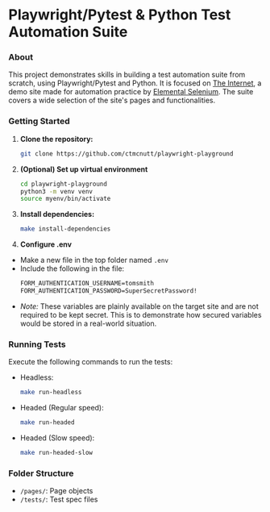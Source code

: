 # Playwright/Pytest & Python Test Automation Suite

### About

This project demonstrates skills in building a test automation suite from scratch, using Playwright/Pytest and Python. It is focused on [The Internet](https://the-internet.herokuapp.com/), a demo site made for automation practice by [Elemental Selenium](https://elementalselenium.com/). The suite covers a wide selection of the site's pages and functionalities.

### Getting Started

1. **Clone the repository:**

   ```bash
   git clone https://github.com/ctmcnutt/playwright-playground
   ```

2. **(Optional) Set up virtual environment**

    ```bash
    cd playwright-playground
    python3 -m venv venv
    source myenv/bin/activate
    ```

3. **Install dependencies:**

   ```bash
   make install-dependencies
   ```

4. **Configure .env**

- Make a new file in the top folder named `.env`
- Include the following in the file:
  ```txt
  FORM_AUTHENTICATION_USERNAME=tomsmith
  FORM_AUTHENTICATION_PASSWORD=SuperSecretPassword!
  ```
- _Note:_ These variables are plainly available on the target site and are not required to be kept secret. This is to demonstrate how secured variables would be stored in a real-world situation.

### Running Tests

Execute the following commands to run the tests:

- Headless:
  ```bash
  make run-headless
  ```

- Headed (Regular speed):
  ```bash
  make run-headed
  ```

- Headed (Slow speed):
  ```bash
  make run-headed-slow
  ```

### Folder Structure

- `/pages/`: Page objects
- `/tests/`: Test spec files
